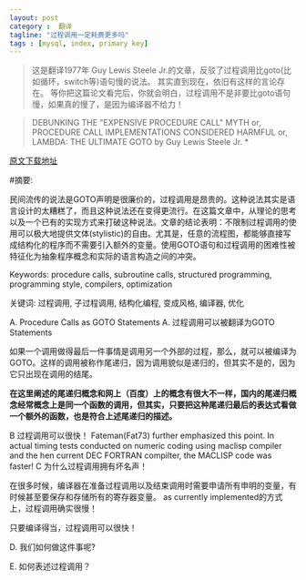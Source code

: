 ```yaml
---
layout: post
category :  翻译
tagline: "过程调用一定耗费更多吗"
tags : [mysql, index, primary key]
---
```


> 这是翻译1977年 Guy Lewis Steele Jr.的文章，反驳了过程调用比goto(比如循环，switch等)语句慢的说法。
> 其实直到现在，依旧有这样的言论存在。
> 等你把这篇论文看完后，你就会明白，过程调用不是非要比goto语句慢，如果真的慢了，是因为编译器不给力！

> DEBUNKING THE "EXPENSIVE PROCEDURE CALL" MYTH or, PROCEDURE CALL IMPLEMENTATIONS CONSIDERED HARMFUL or, LAMBDA: THE ULTIMATE GOTO by Guy Lewis Steele Jr. *

[原文下载地址](http://library.readscheme.org/page1.html)

#摘要:

民间流传的说法是GOTO声明是很廉价的，过程调用是昂贵的。这种说法其实是语言设计的太糟糕了，而且这种说法还在变得更流行。在这篇文章中，从理论的思考以及一个已有的实现方式来打破这种说法。文章的结论表明：不限制过程调用的使用可以极大地提供文体(stylistic)的自由。尤其是，任意的流程图，都能够直接写成结构化的程序而不需要引入额外的变量。使用GOTO语句和过程调用的困难性被特征化为抽象程序概念和实际的语言构造之间的冲突。

Keywords: procedure calls, subroutine calls, structured programming, programming style, compilers, optimization

关键词: 过程调用, 子过程调用, 结构化编程, 变成风格, 编译器, 优化

A. Procedure Calls as GOTO Statements
A. 过程调用可以被翻译为GOTO Statements

如果一个调用做得最后一件事情是调用另一个外部的过程，那么，就可以被编译为GOTO。这样的调用被称作尾递归，因为调用貌似是递归的，但其实不是的，因为它只出现在调用的结尾。

**在这里阐述的尾递归概念和网上（百度）上的概念有很大不一样，国内的尾递归概念经常概念上是同一个函数的调用，但其实，只要把这种尾递归最后的表达式看做一个额外的函数，也是符合上述尾递归的描述。**


B 过程调用可以很快！
Fateman(Fat73) further emphasized  this point. In actual timing tests conducted on numeric coding using maclisp compiler and the hen current DEC FORTRAN compilter, the MACLISP code was faster!
C 为什么过程调用拥有坏名声！


在很多时候，编译器在准备过程调用以及结束调用时需要申请所有申明的变量，有时候甚至要保存和存储所有的寄存器变量。
as currently implemented的方式上，过程调用确实很慢！

只要编译得当，过程调用可以很快！

D. 我们如何做这件事呢?


E.  如何表述过程调用？
